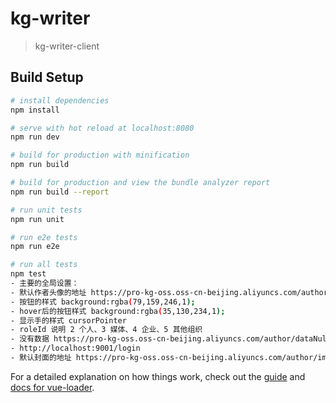 # kg-writer

> kg-writer-client

## Build Setup

``` bash
# install dependencies
npm install

# serve with hot reload at localhost:8080
npm run dev

# build for production with minification
npm run build

# build for production and view the bundle analyzer report
npm run build --report

# run unit tests
npm run unit

# run e2e tests
npm run e2e

# run all tests
npm test
- 主要的全局设置：
- 默认作者头像的地址 https://pro-kg-oss.oss-cn-beijing.aliyuncs.com/author/author_default_avatar.png
- 按钮的样式 background:rgba(79,159,246,1);
- hover后的按钮样式 background:rgba(35,130,234,1);
- 显示手的样式 cursorPointer
- roleId 说明 2 个人、3 媒体、4 企业、5 其他组织
- 没有数据 https://pro-kg-oss.oss-cn-beijing.aliyuncs.com/author/dataNull.png
- http://localhost:9001/login
- 默认封面的地址 https://pro-kg-oss.oss-cn-beijing.aliyuncs.com/author/img/articleDefaut.png
```
For a detailed explanation on how things work, check out the [guide](http://vuejs-templates.github.io/webpack/) and [docs for vue-loader](http://vuejs.github.io/vue-loader).
